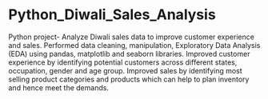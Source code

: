 # Python_Diwali_Sales_Analysis
Python project- Analyze Diwali sales data to improve customer experience and sales.
Performed data cleaning, manipulation, Exploratory Data Analysis (EDA) using pandas, matplotlib and seaborn libraries.
Improved customer experience by identifying potential customers across different states, occupation, gender and age group.
Improved sales by identifying most selling product categories and products which can help to plan inventory and hence meet the demands.
